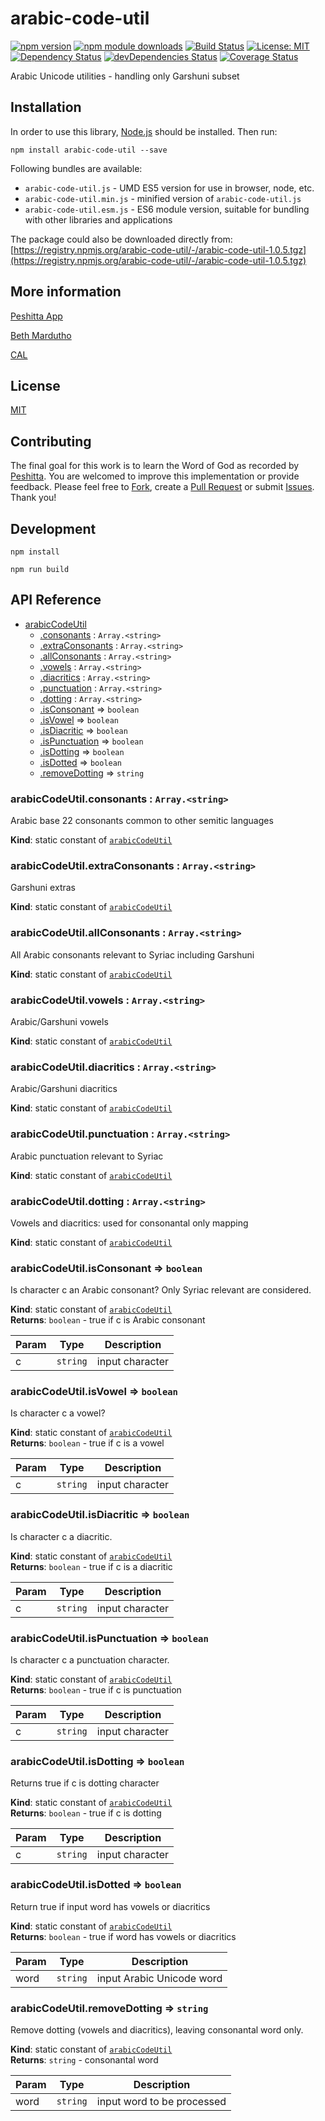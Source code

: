 # arabic-code-util

[![npm version](https://badge.fury.io/js/arabic-code-util.svg)](https://badge.fury.io/js/arabic-code-util)
[![npm module downloads](http://img.shields.io/npm/dt/arabic-code-util.svg)](https://www.npmjs.org/package/arabic-code-util)
[![Build Status](https://travis-ci.org/peshitta/arabic-code-util.svg?branch=master)](https://travis-ci.org/peshitta/arabic-code-util)
[![License: MIT](https://img.shields.io/badge/License-MIT-yellow.svg)](https://github.com/peshitta/arabic-code-util/blob/master/LICENSE)
[![Dependency Status](https://david-dm.org/peshitta/arabic-code-util.svg)](https://david-dm.org/peshitta/arabic-code-util)
[![devDependencies Status](https://david-dm.org/peshitta/arabic-code-util/dev-status.svg)](https://david-dm.org/peshitta/arabic-code-util?type=dev)
[![Coverage Status](https://coveralls.io/repos/github/peshitta/arabic-code-util/badge.svg?branch=master)](https://coveralls.io/github/peshitta/arabic-code-util?branch=master)

Arabic Unicode utilities - handling only Garshuni subset

## Installation

In order to use this library, [Node.js](https://nodejs.org) should be installed. 
Then run:
```
npm install arabic-code-util --save
```

Following bundles are available:
* `arabic-code-util.js` - UMD ES5 version for use in browser, node, etc.
* `arabic-code-util.min.js` - minified version of `arabic-code-util.js`
* `arabic-code-util.esm.js` - ES6 module version, suitable for bundling with other 
libraries and applications

The package could also be downloaded directly from:
[https://registry.npmjs.org/arabic-code-util/-/arabic-code-util-1.0.5.tgz](https://registry.npmjs.org/arabic-code-util/-/arabic-code-util-1.0.5.tgz)

## More information

[Peshitta App](https://peshitta.github.io)

[Beth Mardutho](https://sedra.bethmardutho.org/about/fonts)

[CAL](http://cal1.cn.huc.edu/searching/fullbrowser.html)

## License

[MIT](https://github.com/peshitta/arabic-code-util/blob/master/LICENSE)

## Contributing

The final goal for this work is to learn the Word of God as recorded by
[Peshitta](https://en.wikipedia.org/wiki/Peshitta).
You are welcomed to improve this implementation or provide feedback. Please
feel free to [Fork](https://help.github.com/articles/fork-a-repo/), create a
[Pull Request](https://help.github.com/articles/about-pull-requests/) or
submit [Issues](https://github.com/peshitta/arabic-code-util/issues).
Thank you!

## Development

```
npm install
```
```
npm run build
```

## API Reference

* [arabicCodeUtil](#module_arabicCodeUtil)
    * [.consonants](#module_arabicCodeUtil.consonants) : <code>Array.&lt;string&gt;</code>
    * [.extraConsonants](#module_arabicCodeUtil.extraConsonants) : <code>Array.&lt;string&gt;</code>
    * [.allConsonants](#module_arabicCodeUtil.allConsonants) : <code>Array.&lt;string&gt;</code>
    * [.vowels](#module_arabicCodeUtil.vowels) : <code>Array.&lt;string&gt;</code>
    * [.diacritics](#module_arabicCodeUtil.diacritics) : <code>Array.&lt;string&gt;</code>
    * [.punctuation](#module_arabicCodeUtil.punctuation) : <code>Array.&lt;string&gt;</code>
    * [.dotting](#module_arabicCodeUtil.dotting) : <code>Array.&lt;string&gt;</code>
    * [.isConsonant](#module_arabicCodeUtil.isConsonant) ⇒ <code>boolean</code>
    * [.isVowel](#module_arabicCodeUtil.isVowel) ⇒ <code>boolean</code>
    * [.isDiacritic](#module_arabicCodeUtil.isDiacritic) ⇒ <code>boolean</code>
    * [.isPunctuation](#module_arabicCodeUtil.isPunctuation) ⇒ <code>boolean</code>
    * [.isDotting](#module_arabicCodeUtil.isDotting) ⇒ <code>boolean</code>
    * [.isDotted](#module_arabicCodeUtil.isDotted) ⇒ <code>boolean</code>
    * [.removeDotting](#module_arabicCodeUtil.removeDotting) ⇒ <code>string</code>

<a name="module_arabicCodeUtil.consonants"></a>

### arabicCodeUtil.consonants : <code>Array.&lt;string&gt;</code>
Arabic base 22 consonants common to other semitic languages

**Kind**: static constant of [<code>arabicCodeUtil</code>](#module_arabicCodeUtil)  
<a name="module_arabicCodeUtil.extraConsonants"></a>

### arabicCodeUtil.extraConsonants : <code>Array.&lt;string&gt;</code>
Garshuni extras

**Kind**: static constant of [<code>arabicCodeUtil</code>](#module_arabicCodeUtil)  
<a name="module_arabicCodeUtil.allConsonants"></a>

### arabicCodeUtil.allConsonants : <code>Array.&lt;string&gt;</code>
All Arabic consonants relevant to Syriac including Garshuni

**Kind**: static constant of [<code>arabicCodeUtil</code>](#module_arabicCodeUtil)  
<a name="module_arabicCodeUtil.vowels"></a>

### arabicCodeUtil.vowels : <code>Array.&lt;string&gt;</code>
Arabic/Garshuni vowels

**Kind**: static constant of [<code>arabicCodeUtil</code>](#module_arabicCodeUtil)  
<a name="module_arabicCodeUtil.diacritics"></a>

### arabicCodeUtil.diacritics : <code>Array.&lt;string&gt;</code>
Arabic/Garshuni diacritics

**Kind**: static constant of [<code>arabicCodeUtil</code>](#module_arabicCodeUtil)  
<a name="module_arabicCodeUtil.punctuation"></a>

### arabicCodeUtil.punctuation : <code>Array.&lt;string&gt;</code>
Arabic punctuation relevant to Syriac

**Kind**: static constant of [<code>arabicCodeUtil</code>](#module_arabicCodeUtil)  
<a name="module_arabicCodeUtil.dotting"></a>

### arabicCodeUtil.dotting : <code>Array.&lt;string&gt;</code>
Vowels and diacritics: used for consonantal only mapping

**Kind**: static constant of [<code>arabicCodeUtil</code>](#module_arabicCodeUtil)  
<a name="module_arabicCodeUtil.isConsonant"></a>

### arabicCodeUtil.isConsonant ⇒ <code>boolean</code>
Is character c an Arabic consonant? Only Syriac relevant are considered.

**Kind**: static constant of [<code>arabicCodeUtil</code>](#module_arabicCodeUtil)  
**Returns**: <code>boolean</code> - true if c is Arabic consonant  

| Param | Type | Description |
| --- | --- | --- |
| c | <code>string</code> | input character |

<a name="module_arabicCodeUtil.isVowel"></a>

### arabicCodeUtil.isVowel ⇒ <code>boolean</code>
Is character c a vowel?

**Kind**: static constant of [<code>arabicCodeUtil</code>](#module_arabicCodeUtil)  
**Returns**: <code>boolean</code> - true if c is a vowel  

| Param | Type | Description |
| --- | --- | --- |
| c | <code>string</code> | input character |

<a name="module_arabicCodeUtil.isDiacritic"></a>

### arabicCodeUtil.isDiacritic ⇒ <code>boolean</code>
Is character c a diacritic.

**Kind**: static constant of [<code>arabicCodeUtil</code>](#module_arabicCodeUtil)  
**Returns**: <code>boolean</code> - true if c is a diacritic  

| Param | Type | Description |
| --- | --- | --- |
| c | <code>string</code> | input character |

<a name="module_arabicCodeUtil.isPunctuation"></a>

### arabicCodeUtil.isPunctuation ⇒ <code>boolean</code>
Is character c a punctuation character.

**Kind**: static constant of [<code>arabicCodeUtil</code>](#module_arabicCodeUtil)  
**Returns**: <code>boolean</code> - true if c is punctuation  

| Param | Type | Description |
| --- | --- | --- |
| c | <code>string</code> | input character |

<a name="module_arabicCodeUtil.isDotting"></a>

### arabicCodeUtil.isDotting ⇒ <code>boolean</code>
Returns true if c is dotting character

**Kind**: static constant of [<code>arabicCodeUtil</code>](#module_arabicCodeUtil)  
**Returns**: <code>boolean</code> - true if c is dotting  

| Param | Type | Description |
| --- | --- | --- |
| c | <code>string</code> | input character |

<a name="module_arabicCodeUtil.isDotted"></a>

### arabicCodeUtil.isDotted ⇒ <code>boolean</code>
Return true if input word has vowels or diacritics

**Kind**: static constant of [<code>arabicCodeUtil</code>](#module_arabicCodeUtil)  
**Returns**: <code>boolean</code> - true if word has vowels or diacritics  

| Param | Type | Description |
| --- | --- | --- |
| word | <code>string</code> | input Arabic Unicode word |

<a name="module_arabicCodeUtil.removeDotting"></a>

### arabicCodeUtil.removeDotting ⇒ <code>string</code>
Remove dotting (vowels and diacritics), leaving consonantal word only.

**Kind**: static constant of [<code>arabicCodeUtil</code>](#module_arabicCodeUtil)  
**Returns**: <code>string</code> - consonantal word  

| Param | Type | Description |
| --- | --- | --- |
| word | <code>string</code> | input word to be processed |

